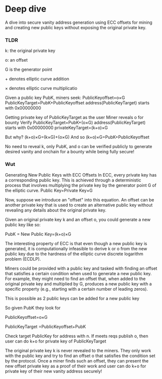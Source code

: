 # Deep dive

A dive into secure vanity address generation using ECC offsets for mining and creating new public keys without exposing the original private key.

### TLDR

k: the original private key&#x20;

o: an offset&#x20;

G is the generator point

\+ denotes elliptic curve addition&#x20;

× denotes elliptic curve multiplicatio

Given a public key PubK, miners seek: PublicKeyoffset=o×G PublicKeyTarget=PubK+PublicKeyoffset address(PublicKeyTarget) starts with 0x00000000

Getting private key of PublicKeyTarget as the user Miner reveals o for bounty Verify PublicKeyTarget=PubK+(o×G) address(PublicKeyTarget) starts with 0x00000000 ​privateKeyTarget=(k+o)×G

But why? ​(k+o)×G=(k×G)+(o×G) And so (k+o)×G=PubK+PublicKeyoffset

No need to reveal k, only PubK, and o can be verified publicly to generate desired vanity and onchain for a bounty while being fully secure!

### Wut

Generating New Public Keys with ECC Offsets In ECC, every private key has a corresponding public key. This is achieved through a deterministic process that involves multiplying the private key by the generator point G of the elliptic curve. Public Key=Private Key×G

Now, suppose we introduce an "offset" into this equation. An offset can be another private key that is used to create an alternative public key without revealing any details about the original private key.

Given an original private key k and an offset o, you could generate a new public key like so:

PubK = New Public Key=(k+o)×G

The interesting property of ECC is that even though a new public key is generated, it is computationally infeasible to derive k or o from the new public key due to the hardness of the elliptic curve discrete logarithm problem (ECDLP).

Miners could be provided with a public key and tasked with finding an offset that satisfies a certain condition when used to generate a new public key. For example, they might need to find an offset that, when added to the original private key and multiplied by G, produces a new public key with a specific property (e.g., starting with a certain number of leading zeros).

This is possible as 2 public keys can be added for a new public key&#x20;

So given PubK they look for&#x20;

PublicKeyoffset=o×G&#x20;

PublicKeyTarget =PublicKeyoffset+PubK&#x20;

Check target PublicKey for address with n. If meets reqs publish o, then user can do k+o for private key of PublicKeyTarget

The original private key k is never revealed to the miners. They only work with the public key and try to find an offset o that satisfies the condition set by the protocol. Once a miner finds such an offset, they can present the new offset private key as a proof of their work and user can do k+o for private key of their new vanity address securely!
